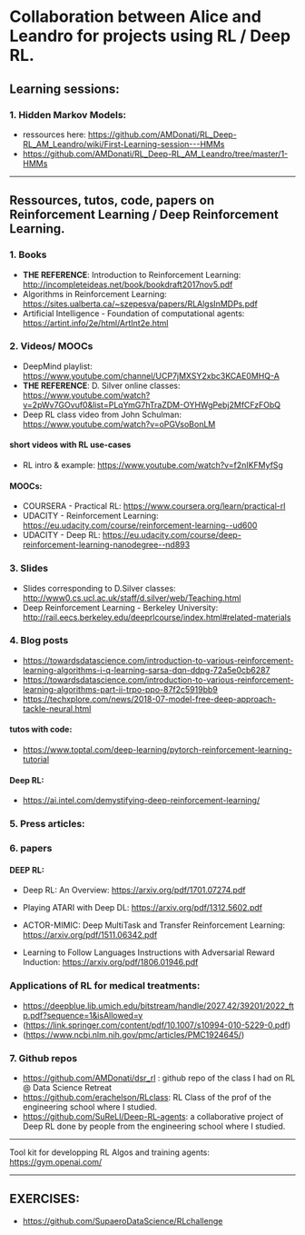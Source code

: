 # Collaboration between Alice and Leandro for projects using RL / Deep RL. 

## Learning sessions: 
### 1. Hidden Markov Models: 
* ressources here: https://github.com/AMDonati/RL_Deep-RL_AM_Leandro/wiki/First-Learning-session---HMMs
* https://github.com/AMDonati/RL_Deep-RL_AM_Leandro/tree/master/1-HMMs
----------------------------
## Ressources, tutos, code, papers on Reinforcement Learning / Deep Reinforcement Learning. 

### 1. Books
* **THE REFERENCE**: Introduction to Reinforcement Learning: http://incompleteideas.net/book/bookdraft2017nov5.pdf
* Algorithms in Reinforcement Learning: https://sites.ualberta.ca/~szepesva/papers/RLAlgsInMDPs.pdf
* Artificial Intelligence - Foundation of computational agents: https://artint.info/2e/html/ArtInt2e.html

### 2. Videos/ MOOCs
* DeepMind playlist: https://www.youtube.com/channel/UCP7jMXSY2xbc3KCAE0MHQ-A
* **THE REFERENCE**: D. Silver online classes: https://www.youtube.com/watch?v=2pWv7GOvuf0&list=PLqYmG7hTraZDM-OYHWgPebj2MfCFzFObQ
* Deep RL class video from John Schulman: https://www.youtube.com/watch?v=oPGVsoBonLM

#### short videos with RL use-cases
* RL intro & example: https://www.youtube.com/watch?v=f2nIKFMyfSg

#### MOOCs: 
* COURSERA - Practical RL: https://www.coursera.org/learn/practical-rl
* UDACITY - Reinforcement Learning: https://eu.udacity.com/course/reinforcement-learning--ud600
* UDACITY - Deep RL: https://eu.udacity.com/course/deep-reinforcement-learning-nanodegree--nd893

### 3. Slides
* Slides corresponding to D.Silver classes: http://www0.cs.ucl.ac.uk/staff/d.silver/web/Teaching.html
* Deep Reinforcement Learning - Berkeley University: http://rail.eecs.berkeley.edu/deeprlcourse/index.html#related-materials


### 4. Blog posts
* https://towardsdatascience.com/introduction-to-various-reinforcement-learning-algorithms-i-q-learning-sarsa-dqn-ddpg-72a5e0cb6287
* https://towardsdatascience.com/introduction-to-various-reinforcement-learning-algorithms-part-ii-trpo-ppo-87f2c5919bb9
* https://techxplore.com/news/2018-07-model-free-deep-approach-tackle-neural.html

#### tutos with code:
* https://www.toptal.com/deep-learning/pytorch-reinforcement-learning-tutorial

#### Deep RL: 
* https://ai.intel.com/demystifying-deep-reinforcement-learning/

### 5. Press articles: 

### 6. papers

#### DEEP RL: 
* Deep RL: An Overview: https://arxiv.org/pdf/1701.07274.pdf
* Playing ATARI with Deep DL: https://arxiv.org/pdf/1312.5602.pdf
* ACTOR-MIMIC: Deep MultiTask and Transfer Reinforcement Learning: https://arxiv.org/pdf/1511.06342.pdf

* Learning to Follow Languages Instructions with Adversarial Reward Induction: https://arxiv.org/pdf/1806.01946.pdf

### Applications of RL for medical treatments: 
* https://deepblue.lib.umich.edu/bitstream/handle/2027.42/39201/2022_ftp.pdf?sequence=1&isAllowed=y
* (https://link.springer.com/content/pdf/10.1007/s10994-010-5229-0.pdf)
* (https://www.ncbi.nlm.nih.gov/pmc/articles/PMC1924645/)

### 7. Github repos
* https://github.com/AMDonati/dsr_rl : github repo of the class I had on RL @ Data Science Retreat
* https://github.com/erachelson/RLclass: RL Class of the prof of the engineering school where I studied.
* https://github.com/SuReLI/Deep-RL-agents: a collaborative project of Deep RL done by people from the engineering school where I studied. 
------------

Tool kit for developping RL Algos and training agents: https://gym.openai.com/

-----------

## EXERCISES: 
* https://github.com/SupaeroDataScience/RLchallenge
